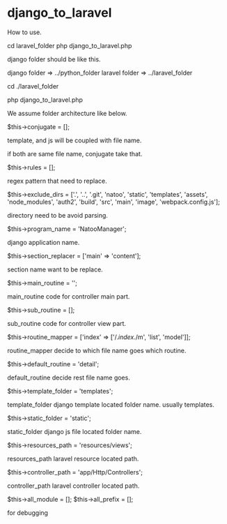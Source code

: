 # django_to_laravel

How to use.

cd laravel_folder
php django_to_laravel.php

django folder should be like this.

django folder  => ../python_folder
laravel folder => ../laravel_folder

cd ./laravel_folder

php django_to_laravel.php

We assume folder architecture like below.

$this->conjugate = [];

template, and js will be coupled with file name.

if both are same file name, conjugate take that.

$this->rules = [];

regex pattern that need to replace.

$this->exclude_dirs = ['.', '..', '.git', 'natoo', 'static', 'templates', 'assets', 'node_modules', 'auth2', 'build', 'src', 'main', 'image', 'webpack.config.js'];

directory need to be avoid parsing.

$this->program_name = 'NatooManager';

django application name.

$this->section_replacer = ['main' => 'content'];

section name want to be replace.

$this->main_routine = '';

main_routine code for controller main part.

$this->sub_routine = [];

sub_routine code for controller view part.

$this->routine_mapper = ['index' => ['/.*index.*/m', 'list', 'model']];
        
routine_mapper decide to which file name goes which routine.

$this->default_routine = 'detail';

default_routine decide rest file name goes.

$this->template_folder = 'templates';

template_folder django template located folder name. usually templates.

$this->static_folder = 'static';

static_folder django js file located folder name.

$this->resources_path = 'resources/views';

resources_path laravel resource located path.

$this->controller_path = 'app/Http/Controllers';

controller_path laravel controller located path.

$this->all_module = [];
$this->all_prefix = [];

for debugging


